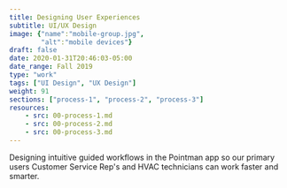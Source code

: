 ```yaml
---
title: Designing User Experiences
subtitle: UI/UX Design 
image: {"name":"mobile-group.jpg",
        "alt":"mobile devices"}
draft: false
date: 2020-01-31T20:46:03-05:00
date_range: Fall 2019
type: "work"
tags: ["UI Design", "UX Design"]
weight: 91
sections: ["process-1", "process-2", "process-3"]
resources:
    - src: 00-process-1.md
    - src: 00-process-2.md
    - src: 00-process-3.md
---
```

Designing intuitive guided workflows in the Pointman app so our primary users Customer Service Rep's and HVAC technicians can work faster and smarter.
